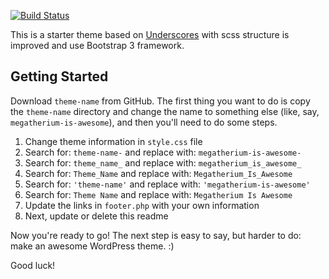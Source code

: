 [![Build Status](https://travis-ci.org/Automattic/_s.svg?branch=master)](https://travis-ci.org/Automattic/_s)

This is a starter theme based on [Underscores](http://underscores.me/) with scss structure is improved and use Bootstrap 3 framework.

Getting Started
---------------

Download `theme-name` from GitHub. The first thing you want to do is copy the `theme-name` directory and change the name to something else (like, say, `megatherium-is-awesome`), and then you'll need to do some steps.

1. Change theme information in `style.css` file
2. Search for: `theme-name-` and replace with: `megatherium-is-awesome-`
3. Search for: `theme_name_` and replace with: `megatherium_is_awesome_`
4. Search for: `Theme_Name` and replace with: `Megatherium_Is_Awesome`
5. Search for: `'theme-name'` and replace with: `'megatherium-is-awesome'`
6. Search for: `Theme Name` and replace with: `Megatherium Is Awesome`
7. Update the links in `footer.php` with your own information
8. Next, update or delete this readme

Now you're ready to go! The next step is easy to say, but harder to do: make an awesome WordPress theme. :)

Good luck!
